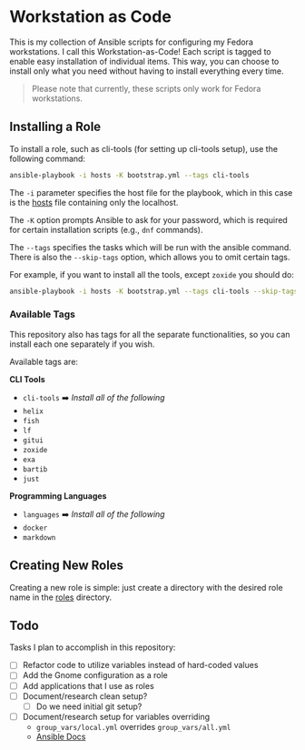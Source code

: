# Workstation as Code

This is my collection of Ansible scripts for configuring my Fedora
workstations. I call this Workstation-as-Code! Each script is tagged to enable
easy installation of individual items. This way, you can choose to install only
what you need without having to install everything every time.

> Please note that currently, these scripts only work for Fedora workstations.

## Installing a Role

To install a role, such as cli-tools (for setting up cli-tools setup), use the
following command:

```bash
ansible-playbook -i hosts -K bootstrap.yml --tags cli-tools
```

The `-i` parameter specifies the host file for the playbook, which in this case
is the [hosts](/hosts) file containing only the localhost.

The `-K` option prompts Ansible to ask for your password, which is required for
certain installation scripts (e.g., `dnf` commands).

The `--tags` specifies the tasks which will be run with the ansible command.
There is also the `--skip-tags` option, which allows you to omit certain tags.

For example, if you want to install all the tools, except `zoxide` you should do:

```bash
ansible-playbook -i hosts -K bootstrap.yml --tags cli-tools --skip-tags zoxide
```

### Available Tags

This repository also has tags for all the separate functionalities, so you can
install each one separately if you wish.

Available tags are:

**CLI Tools**
- `cli-tools` :arrow_right: *Install all of the following*
- `helix`
- `fish`
- `lf`
- `gitui`
- `zoxide`
- `exa`
- `bartib`
- `just`

**Programming Languages**
- `languages` :arrow_right: *Install all of the following*
- `docker`
- `markdown`

## Creating New Roles

Creating a new role is simple: just create a directory with the desired role
name in the [roles](/roles) directory.

## Todo

Tasks I plan to accomplish in this repository:

- [ ] Refactor code to utilize variables instead of hard-coded values
- [ ] Add the Gnome configuration as a role
- [ ] Add applications that I use as roles
- [ ] Document/research clean setup?
  - [ ] Do we need initial git setup?
- [ ] Document/research setup for variables overriding
  - `group_vars/local.yml` overrides `group_vars/all.yml`
  - [Ansible Docs](https://docs.ansible.com/ansible/latest/playbook_guide/playbooks_variables.html)
